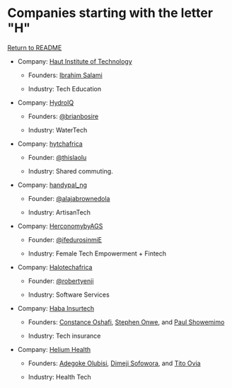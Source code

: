 # Companies starting with the letter "H"

[Return to README](../README.md)

- Company: [Haut Institute of Technology](https://haut.framer.website/)

    - Founders: [Ibrahim Salami](https://twitter.com/AbooHameedah)
    
    - Industry: Tech Education

- Company: [HydroIQ](https://www.hydroiq.co.ke)

  - Founders: [@brianbosire](https://twitter.com/brianbosire)

  - Industry: WaterTech

* Company: [hytchafrica](https://linktr.ee/hytchafrica)

  - Founder: [@thislaolu](https://twitter.com/thislaolu)

  - Industry: Shared commuting.

* Company: [handypal_ng](http://www.hanypalng.com/)

  - Founder: [@alajabrownedola](https://twitter.com/alajabrownedola)

  - Industry: ArtisanTech

* Company: [HerconomybyAGS](https://linktr.ee/Herconomy)

  - Founder: [@ifedurosinmiE](https://twitter.com/ifedurosinmiE)

  - Industry: Female Tech Empowerment + Fintech

* Company: [Halotechafrica](https://www.halotechafrica.com/)

  - Founder: [@robertyenji](https://gh.linkedin.com/in/yenjofficial)

  - Industry: Software Services

* Company: [Haba Insurtech](https://haba.insure/)

  - Founders: [Constance Oshafi](https://www.linkedin.com/in/hon-constance-oshafi-07a5153b/), [Stephen Onwe](https://www.twitter.com/onwe_stephen), and [Paul Showemimo](https://www.linkedin.com/in/paulshowemimo)

  - Industry: Tech insurance
 

* Company: [Helium Health](https://heliumhealth.com/)

  - Founders: [Adegoke Olubisi](https://www.linkedin.com/in/adegokeolubusi), [Dimeji Sofowora](https://ng.linkedin.com/in/dimeji-sofowora-65a20a3b), and [Tito Ovia](https://www.linkedin.com/in/tito-ovia-51aa0413a)

  - Industry: Health Tech
